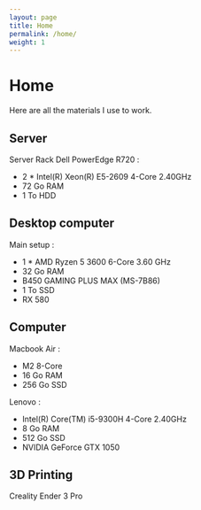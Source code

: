 ```yaml
---
layout: page
title: Home
permalink: /home/
weight: 1
---
```


# **Home**
Here are all the materials I use to work.

## **Server**
Server Rack Dell PowerEdge R720 : 
- 2 * Intel(R) Xeon(R) E5-2609 4-Core 2.40GHz
- 72 Go RAM
- 1 To HDD

## **Desktop computer**
Main setup :  
- 1 * AMD Ryzen 5 3600 6-Core 3.60 GHz
- 32 Go RAM
- B450 GAMING PLUS MAX (MS-7B86)
- 1 To SSD
- RX 580

## **Computer** 
Macbook Air : 
- M2 8-Core
- 16 Go RAM
- 256 Go SSD

Lenovo  :
- Intel(R) Core(TM) i5-9300H 4-Core 2.40GHz
- 8 Go RAM
- 512 Go SSD
- NVIDIA GeForce GTX 1050

## 3D Printing
Creality Ender 3 Pro